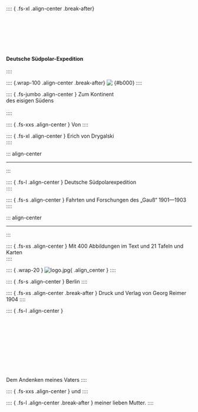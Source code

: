 
:::: { .fs-xl .align-center .break-after}
<br /><br /><br /><br /><br /><br /><br /><br />**Deutsche Südpolar-Expedition**<br /><br />
::::


:::: {.wrap-100 .align-center .break-after}
![&nbsp;](Zum_Kontinent_des_eisigen_Suedens_000.jpg ""){#b000}
::::

:::: { .fs-jumbo .align-center }
Zum Kontinent<br />
des eisigen Südens<br /><br />
::::

:::: { .fs-xxs .align-center }
Von
::::

:::: { .fs-xl .align-center }
Erich von Drygalski<br />
::::

::: align-center
****
:::

:::: { .fs-l .align-center }
Deutsche Südpolarexpedition<br />
::::


:::: { .fs-s .align-center }
Fahrten und Forschungen des „Gauß“ 1901—1903<br />
::::

::: align-center
****
:::

:::: { .fs-xs .align-center }
Mit 400 Abbildungen im Text und 21 Tafeln und Karten<br />
::::


:::: { .wrap-20 }
![](logo.jpg "logo.jpg"){ .align_center }
::::

:::: { .fs-s .align-center }
Berlin
::::

:::: { .fs-xs .align-center .break-after }
Druck und Verlag von Georg Reimer<br />
1904
::::

:::: { .fs-l .align-center }
<br /><br /><br /><br /><br /><br /><br /><br /><br /><br /><br />
Dem Andenken meines Vaters
::::

:::: { .fs-xxs .align-center }
und
::::

:::: { .fs-l .align-center .break-after }
meiner lieben Mutter.
::::
